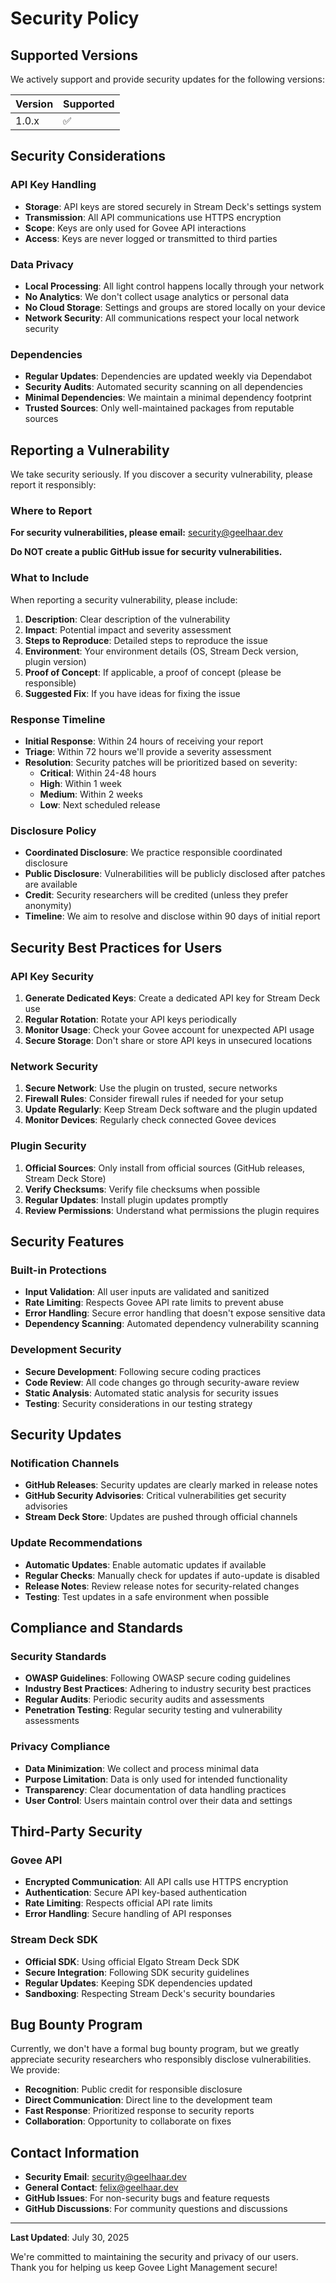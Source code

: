 # Security Policy

## Supported Versions

We actively support and provide security updates for the following versions:

| Version | Supported          |
| ------- | ------------------ |
| 1.0.x   | :white_check_mark: |

## Security Considerations

### API Key Handling

- **Storage**: API keys are stored securely in Stream Deck's settings system
- **Transmission**: All API communications use HTTPS encryption
- **Scope**: Keys are only used for Govee API interactions
- **Access**: Keys are never logged or transmitted to third parties

### Data Privacy

- **Local Processing**: All light control happens locally through your network
- **No Analytics**: We don't collect usage analytics or personal data
- **No Cloud Storage**: Settings and groups are stored locally on your device
- **Network Security**: All communications respect your local network security

### Dependencies

- **Regular Updates**: Dependencies are updated weekly via Dependabot
- **Security Audits**: Automated security scanning on all dependencies
- **Minimal Dependencies**: We maintain a minimal dependency footprint
- **Trusted Sources**: Only well-maintained packages from reputable sources

## Reporting a Vulnerability

We take security seriously. If you discover a security vulnerability, please report it responsibly:

### Where to Report

**For security vulnerabilities, please email:** [security@geelhaar.dev](mailto:security@geelhaar.dev)

**Do NOT create a public GitHub issue for security vulnerabilities.**

### What to Include

When reporting a security vulnerability, please include:

1. **Description**: Clear description of the vulnerability
2. **Impact**: Potential impact and severity assessment
3. **Steps to Reproduce**: Detailed steps to reproduce the issue
4. **Environment**: Your environment details (OS, Stream Deck version, plugin version)
5. **Proof of Concept**: If applicable, a proof of concept (please be responsible)
6. **Suggested Fix**: If you have ideas for fixing the issue

### Response Timeline

- **Initial Response**: Within 24 hours of receiving your report
- **Triage**: Within 72 hours we'll provide a severity assessment
- **Resolution**: Security patches will be prioritized based on severity:
  - **Critical**: Within 24-48 hours
  - **High**: Within 1 week
  - **Medium**: Within 2 weeks
  - **Low**: Next scheduled release

### Disclosure Policy

- **Coordinated Disclosure**: We practice responsible coordinated disclosure
- **Public Disclosure**: Vulnerabilities will be publicly disclosed after patches are available
- **Credit**: Security researchers will be credited (unless they prefer anonymity)
- **Timeline**: We aim to resolve and disclose within 90 days of initial report

## Security Best Practices for Users

### API Key Security

1. **Generate Dedicated Keys**: Create a dedicated API key for Stream Deck use
2. **Regular Rotation**: Rotate your API keys periodically
3. **Monitor Usage**: Check your Govee account for unexpected API usage
4. **Secure Storage**: Don't share or store API keys in unsecured locations

### Network Security

1. **Secure Network**: Use the plugin on trusted, secure networks
2. **Firewall Rules**: Consider firewall rules if needed for your setup
3. **Update Regularly**: Keep Stream Deck software and the plugin updated
4. **Monitor Devices**: Regularly check connected Govee devices

### Plugin Security

1. **Official Sources**: Only install from official sources (GitHub releases, Stream Deck Store)
2. **Verify Checksums**: Verify file checksums when possible
3. **Regular Updates**: Install plugin updates promptly
4. **Review Permissions**: Understand what permissions the plugin requires

## Security Features

### Built-in Protections

- **Input Validation**: All user inputs are validated and sanitized
- **Rate Limiting**: Respects Govee API rate limits to prevent abuse
- **Error Handling**: Secure error handling that doesn't expose sensitive data
- **Dependency Scanning**: Automated dependency vulnerability scanning

### Development Security

- **Secure Development**: Following secure coding practices
- **Code Review**: All code changes go through security-aware review
- **Static Analysis**: Automated static analysis for security issues
- **Testing**: Security considerations in our testing strategy

## Security Updates

### Notification Channels

- **GitHub Releases**: Security updates are clearly marked in release notes
- **GitHub Security Advisories**: Critical vulnerabilities get security advisories
- **Stream Deck Store**: Updates are pushed through official channels

### Update Recommendations

- **Automatic Updates**: Enable automatic updates if available
- **Regular Checks**: Manually check for updates if auto-update is disabled
- **Release Notes**: Review release notes for security-related changes
- **Testing**: Test updates in a safe environment when possible

## Compliance and Standards

### Security Standards

- **OWASP Guidelines**: Following OWASP secure coding guidelines
- **Industry Best Practices**: Adhering to industry security best practices
- **Regular Audits**: Periodic security audits and assessments
- **Penetration Testing**: Regular security testing and vulnerability assessments

### Privacy Compliance

- **Data Minimization**: We collect and process minimal data
- **Purpose Limitation**: Data is only used for intended functionality
- **Transparency**: Clear documentation of data handling practices
- **User Control**: Users maintain control over their data and settings

## Third-Party Security

### Govee API

- **Encrypted Communication**: All API calls use HTTPS encryption
- **Authentication**: Secure API key-based authentication
- **Rate Limiting**: Respects official API rate limits
- **Error Handling**: Secure handling of API responses

### Stream Deck SDK

- **Official SDK**: Using official Elgato Stream Deck SDK
- **Secure Integration**: Following SDK security guidelines
- **Regular Updates**: Keeping SDK dependencies updated
- **Sandboxing**: Respecting Stream Deck's security boundaries

## Bug Bounty Program

Currently, we don't have a formal bug bounty program, but we greatly appreciate security researchers who responsibly disclose vulnerabilities. We provide:

- **Recognition**: Public credit for responsible disclosure
- **Direct Communication**: Direct line to the development team
- **Fast Response**: Prioritized response to security reports
- **Collaboration**: Opportunity to collaborate on fixes

## Contact Information

- **Security Email**: [security@geelhaar.dev](mailto:security@geelhaar.dev)
- **General Contact**: [felix@geelhaar.dev](mailto:felix@geelhaar.dev)
- **GitHub Issues**: For non-security bugs and feature requests
- **GitHub Discussions**: For community questions and discussions

---

**Last Updated**: July 30, 2025

We're committed to maintaining the security and privacy of our users. Thank you for helping us keep Govee Light Management secure!